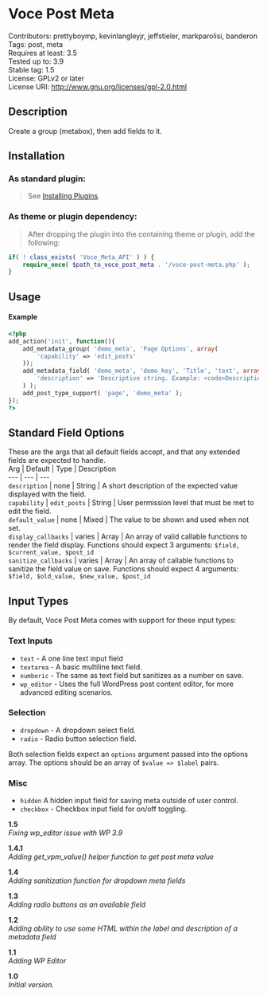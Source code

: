 Voce Post Meta
===================
Contributors: prettyboymp, kevinlangleyjr, jeffstieler, markparolisi, banderon  
Tags: post, meta  
Requires at least: 3.5  
Tested up to: 3.9  
Stable tag: 1.5  
License: GPLv2 or later  
License URI: http://www.gnu.org/licenses/gpl-2.0.html

## Description
Create a group (metabox), then add fields to it.

## Installation

### As standard plugin:
> See [Installing Plugins](http://codex.wordpress.org/Managing_Plugins#Installing_Plugins).

### As theme or plugin dependency:
> After dropping the plugin into the containing theme or plugin, add the following:
```php
if( ! class_exists( 'Voce_Meta_API' ) ) {
	require_once( $path_to_voce_post_meta . '/voce-post-meta.php' );
}
```

## Usage

#### Example

```php
<?php
add_action('init', function(){
	add_metadata_group( 'demo_meta', 'Page Options', array(
		'capability' => 'edit_posts'
	));
	add_metadata_field( 'demo_meta', 'demo_key', 'Title', 'text', array(
		'description' => 'Descriptive string. Example: <code>Description</code>'
	) );
	add_post_type_support( 'page', 'demo_meta' );
});
?>
```

## Standard Field Options
These are the args that all default fields accept, and that any extended fields are expected to handle.  
Arg | Default | Type | Description  
--- | --- | ---  
`description` | none | String | A short description of the expected value displayed with the field.  
`capability` | `edit_posts` | String | User permission level that must be met to edit the field.  
`default_value` | none | Mixed | The value to be shown and used when not set.  
`display_callbacks` | varies | Array | An array of valid callable functions to render the field display. Functions should expect 3 arguments: `$field, $current_value, $post_id`  
`sanitize_callbacks` | varies | Array | An array of callable functions to sanitize the field value on save. Functions should expect 4 arguments: `$field, $old_value, $new_value, $post_id`  


## Input Types

By default, Voce Post Meta comes with support for these input types:

### Text Inputs
* `text` - A one line text input field
* `textarea` - A basic multiline text field.  
* `numberic` - The same as text field but sanitizes as a number on save.  
* `wp_editor` - Uses the full WordPress post content editor, for more advanced editing scenarios.  

### Selection
* `dropdown` - A dropdown select field.  
* `radio` - Radio button selection field.  

Both selection fields expect an `options` argument passed into the options array. The options should be an array of `$value => $label` pairs.

### Misc
* `hidden` A hidden input field for saving meta outside of user control. 
* `checkbox` - Checkbox input field for on/off toggling.  


**1.5**  
*Fixing wp_editor issue with WP 3.9*

**1.4.1**  
*Adding get_vpm_value() helper function to get post meta value*

**1.4**  
*Adding sanitization function for dropdown meta fields*

**1.3**  
*Adding radio buttons as an available field*

**1.2**  
*Adding ability to use some HTML within the label and description of a metadata field*

**1.1**  
*Adding WP Editor*

**1.0**  
*Initial version.*
